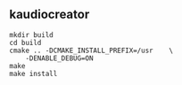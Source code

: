 kaudiocreator
-------------

```
mkdir build
cd build
cmake .. -DCMAKE_INSTALL_PREFIX=/usr    \
    -DENABLE_DEBUG=ON
make
make install
```
